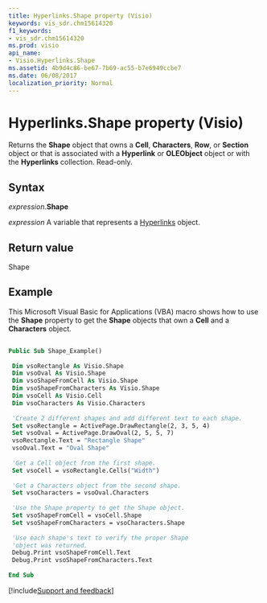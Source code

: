 ```yaml
---
title: Hyperlinks.Shape property (Visio)
keywords: vis_sdr.chm15614320
f1_keywords:
- vis_sdr.chm15614320
ms.prod: visio
api_name:
- Visio.Hyperlinks.Shape
ms.assetid: 4b9d4c86-be67-7b69-ac55-b7e6949ccbe7
ms.date: 06/08/2017
localization_priority: Normal
---
```



# Hyperlinks.Shape property (Visio)

Returns the  **Shape** object that owns a **Cell**, **Characters**, **Row**, or **Section** object or that is associated with a **Hyperlink** or **OLEObject** object or with the **Hyperlinks** collection. Read-only.


## Syntax

_expression_.**Shape**

 _expression_ A variable that represents a [Hyperlinks](./Visio.Hyperlinks.md) object.


## Return value

Shape


## Example

This Microsoft Visual Basic for Applications (VBA) macro shows how to use the  **Shape** property to get the **Shape** objects that own a **Cell** and a **Characters** object.


```vb
 
Public Sub Shape_Example() 
 
 Dim vsoRectangle As Visio.Shape 
 Dim vsoOval As Visio.Shape 
 Dim vsoShapeFromCell As Visio.Shape 
 Dim vsoShapeFromCharacters As Visio.Shape 
 Dim vsoCell As Visio.Cell 
 Dim vsoCharacters As Visio.Characters 
 
 'Create 2 different shapes and add different text to each shape. 
 Set vsoRectangle = ActivePage.DrawRectangle(2, 3, 5, 4) 
 Set vsoOval = ActivePage.DrawOval(2, 5, 5, 7) 
 vsoRectangle.Text = "Rectangle Shape" 
 vsoOval.Text = "Oval Shape" 
 
 'Get a Cell object from the first shape. 
 Set vsoCell = vsoRectangle.Cells("Width") 
 
 'Get a Characters object from the second shape. 
 Set vsoCharacters = vsoOval.Characters 
 
 'Use the Shape property to get the Shape object. 
 Set vsoShapeFromCell = vsoCell.Shape 
 Set vsoShapeFromCharacters = vsoCharacters.Shape 
 
 'Use each shape's text to verify the proper Shape 
 'object was returned. 
 Debug.Print vsoShapeFromCell.Text 
 Debug.Print vsoShapeFromCharacters.Text 
 
End Sub
```

[!include[Support and feedback](~/includes/feedback-boilerplate.md)]